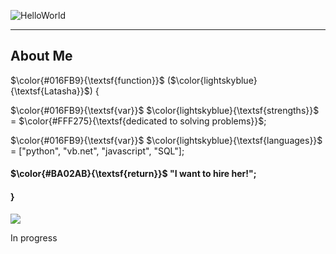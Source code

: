 ![HelloWorld](https://github.com/Latashajd40/Latashajd40/assets/97650423/7dd06ec2-657f-4d03-9d0f-ea0bdce2b42e) 

<hr>
<h2>About Me</h2>
<p>$\color{#016FB9}{\textsf{function}}$ ($\color{lightskyblue}{\textsf{Latasha}}$) {</p>
<p>$\color{#016FB9}{\textsf{var}}$ $\color{lightskyblue}{\textsf{strengths}}$ = $\color{#FFF275}{\textsf{dedicated to solving problems}}$;</p>
<p>$\color{#016FB9}{\textsf{var}}$ $\color{lightskyblue}{\textsf{languages}}$ = ["python", "vb.net", "javascript", "SQL"];</p>

<h4>$\color{#BA02AB}{\textsf{return}}$ "I want to hire her!";</h4>
<h4>}</h4>


<ul></ul>
<ul></ul>
<div id="badges">
<a href="https://www.linkedin.com/in/latasha-jones-nc/"><img src="https://img.shields.io/badge/LinkedIn-blue?logo=linkedin&logoColor=white&style=for-the-badge"><a/>
</div>

In progress
